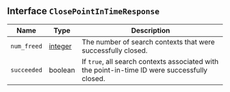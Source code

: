 ## Interface `ClosePointInTimeResponse`

| Name | Type | Description |
| - | - | - |
| `num_freed` | [integer](./integer.md) | The number of search contexts that were successfully closed. |
| `succeeded` | boolean | If `true`, all search contexts associated with the point-in-time ID were successfully closed. |

